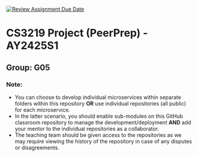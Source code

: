 [![Review Assignment Due Date](https://classroom.github.com/assets/deadline-readme-button-22041afd0340ce965d47ae6ef1cefeee28c7c493a6346c4f15d667ab976d596c.svg)](https://classroom.github.com/a/bzPrOe11)
# CS3219 Project (PeerPrep) - AY2425S1
## Group: G05

### Note: 
- You can choose to develop individual microservices within separate folders within this repository **OR** use individual repositories (all public) for each microservice. 
- In the latter scenario, you should enable sub-modules on this GitHub classroom repository to manage the development/deployment **AND** add your mentor to the individual repositories as a collaborator. 
- The teaching team should be given access to the repositories as we may require viewing the history of the repository in case of any disputes or disagreements. 

